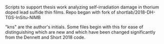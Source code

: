 Scripts to support thesis work analyzing self-irradiation damage in thorium doped lead sulfide thin films. Repo began with fork of shortlab/2018-DH-TGS-InSitu-NIMB

"kns" are the author's initials. Some files begin with this for ease of distinguishing which are new and which have been changed significantly from the Dennett and Short 2018 code.
